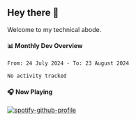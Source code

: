## Hey there 👋

Welcome to my technical abode.

#### 📊 Monthly Dev Overview
<!--START_SECTION:waka-->

```txt
From: 24 July 2024 - To: 23 August 2024

No activity tracked
```

<!--END_SECTION:waka-->

#### 🎧 Now Playing

[![spotify-github-profile](https://spotify-github-profile.vercel.app/api/view?uid=james2mid&cover_image=true&theme=natemoo-re)](https://open.spotify.com/user/james2mid?si=2b3baf2b09cb499e)
